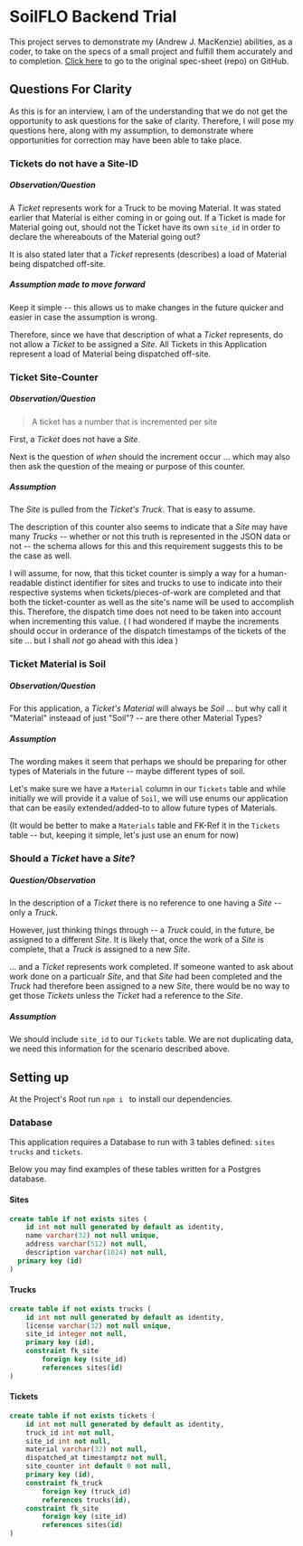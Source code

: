 # SoilFLO Backend Trial

This project serves to demonstrate my (Andrew J. MacKenzie) abilities, as a coder, to take on the specs of a small project and fulfill them accurately and to completion. [Click here](https://github.com/SoilFLO/interview-takehome-be) to go to the original spec-sheet (repo) on GitHub.


## Questions For Clarity

As this is for an interview, I am of the understanding that we do not get the opportunity to ask questions for the sake of clarity. Therefore, I will pose my questions here, along with my assumption, to demonstrate where opportunities for correction may have been able to take place.

### Tickets do not have a Site-ID

##### Observation/Question

A *Ticket* represents work for a Truck to be moving Material. It was stated earlier that Material is either coming in or going out. If a Ticket is made for Material going out, should not the Ticket have its own `site_id` in order to declare the whereabouts of the Material going out?

It is also stated later that a *Ticket* represents (describes) a load of Material being dispatched off-site.

##### Assumption made to move forward

Keep it simple -- this allows us to make changes in the future quicker and easier in case the assumption is wrong. 

Therefore, since we have that description of what a *Ticket* represents, do not allow a *Ticket* to be assigned a *Site*. All Tickets in this Application represent a load of Material being dispatched off-site.

### Ticket Site-Counter

##### Observation/Question

> A ticket has a number that is incremented per site

First, a *Ticket* does not have a *Site*.

Next is the question of *when* should the increment occur ... which may also then ask the question of the meaing or purpose of this counter.

##### Assumption

The *Site* is pulled from the *Ticket's Truck*. That is easy to assume.

The description of this counter also seems to indicate that a *Site* may have many *Trucks* -- whether or not this truth is represented in the JSON data or not -- the schema allows for this and this requirement suggests this to be the case as well.

I will assume, for now, that this ticket counter is simply a way for a human-readable distinct identifier for sites and trucks to use to indicate into their respective systems when tickets/pieces-of-work are completed and that both the ticket-counter as well as the site's name will be used to accomplish this. Therefore, the dispatch time does not need to be taken into account when incrementing this value. ( I had wondered if maybe the increments should occur in orderance of the dispatch timestamps of the tickets of the site ... but I shall *not* go ahead with this idea )

### Ticket Material is Soil

##### Observation/Question

For this application, a *Ticket's Material* will always be *Soil* ... but why call it "Material" insteaad of just "Soil"? -- are there other Material Types?

##### Assumption

The wording makes it seem that perhaps we should be preparing for other types of Materials in the future -- maybe different types of soil.

Let's make sure we have a `Material` column in our `Tickets` table and while initially we will provide it a value of `Soil`, we will use enums our application that can be easily extended/added-to to allow future types of Materials. 

(It would be better to make a `Materials` table and FK-Ref it in the `Tickets` table -- but, keeping it simple, let's just use an enum for now)

### Should a *Ticket* have a *Site*?

##### Question/Observation

In the description of a *Ticket* there is no reference to one having a *Site* -- only a *Truck*.

However, just thinking things through -- a *Truck* could, in the future, be assigned to a different *Site*. It is likely that, once the work of a *Site* is complete, that a *Truck* is assigned to a new *Site*. 

... and a *Ticket* represents work completed. If someone wanted to ask about work done on a particualr *Site*, and that *Site* had been completed and the *Truck* had therefore been assigned to a new *Site*, there would be no way to get those *Tickets* unless the *Ticket* had a reference to the *Site*.

##### Assumption

We should include `site_id` to our `Tickets` table. We are not duplicating data, we need this information for the scenario described above.

## Setting up

At the Project's Root run `npm i ` to install our dependencies.

### Database

This application requires a Database to run with 3 tables defined: `sites` `trucks` and `tickets`.

Below you may find examples of these tables written for a Postgres database.

#### Sites

```sql
create table if not exists sites (
	id int not null generated by default as identity,
	name varchar(32) not null unique,
	address varchar(512) not null,
	description varchar(1024) not null,
  primary key (id)
)
```

#### Trucks

```sql
create table if not exists trucks (
	id int not null generated by default as identity,
	license varchar(32) not null unique,
	site_id integer not null,
	primary key (id),
	constraint fk_site
		foreign key (site_id)
		references sites(id)
)
```

#### Tickets

```sql
create table if not exists tickets (
	id int not null generated by default as identity,
	truck_id int not null,
	site_id int not null,
	material varchar(32) not null,
	dispatched_at timestamptz not null,
	site_counter int default 0 not null,
	primary key (id),
	constraint fk_truck
		foreign key (truck_id)
		references trucks(id),
	constraint fk_site
		foreign key (site_id)
		references sites(id)
)
```
